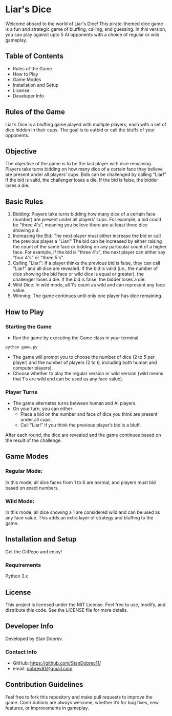 # Liar's Dice
Welcome aboard to the world of Liar's Dice! This pirate-themed dice game is a fun and strategic game of bluffing, 
calling, and guessing. In this version, you can play against upto 5 AI opponents with a choice of regular or wild gameplay.

## Table of Contents
- Rules of the Game
- How to Play
- Game Modes
- Installation and Setup
- License
- Developer Info

## Rules of the Game
Liar’s Dice is a bluffing game played with multiple players, each with a set of dice hidden in their cups. 
The goal is to outbid or call the bluffs of your opponents.

## Objective
The objective of the game is to be the last player with dice remaining. 
Players take turns bidding on how many dice of a certain face they believe are present under all players’ cups. 
Bids can be challenged by calling "Liar!" If the bid is valid, the challenger loses a die. 
If the bid is false, the bidder loses a die.

## Basic Rules
1. Bidding: Players take turns bidding how many dice of a certain face (number) are present under all players’ cups. For example, a bid could be "three 4's", meaning you believe there are at least three dice showing a 4.
2. Increasing the Bid: The next player must either increase the bid or call the previous player a "Liar!" The bid can be increased by either raising the count of the same face or bidding on any particular count of a higher face. For example, if the bid is "three 4's", the next player can either say "four 4's" or "three 5's".
3. Calling "Liar!": If a player thinks the previous bid is false, they can call "Liar!" and all dice are revealed. If the bid is valid (i.e., the number of dice showing the bid face or wild dice is equal or greater), the challenger loses a die. If the bid is false, the bidder loses a die.
4. Wild Dice: In wild mode, all 1's count as wild and can represent any face value.
5. Winning: The game continues until only one player has dice remaining.

## How to Play
### Starting the Game
- Run the game by executing the Game class in your terminal.
```bash
python game.py
```
- The game will prompt you to choose the number of dice (2 to 5 per player) and the number of players (2 to 6, including both human and computer players).
- Choose whether to play the regular version or wild version (wild means that 1's are wild and can be used as any face value).
### Player Turns
- The game alternates turns between human and AI players.
- On your turn, you can either:
  * Place a bid on the number and face of dice you think are present under all cups.
  * Call "Liar!" if you think the previous player’s bid is a bluff.

After each round, the dice are revealed and the game continues based on the result of the challenge.

## Game Modes
### Regular Mode: 
In this mode, all dice faces from 1 to 6 are normal, and players must bid based on exact numbers.
### Wild Mode: 
In this mode, all dice showing a 1 are considered wild and can be used as any face value. This adds an extra layer of strategy and bluffing to the game.

## Installation and Setup
Get the GitRepo and enjoy!
### Requirements
Python 3.x

## License
This project is licensed under the MIT License. Feel free to use, modify, and distribute this code. See the LICENSE file for more details.

## Developer Info
Developed by Stan Dobrev.

### Contact Info
- GitHub: https://github.com/StanDobrev11/
- email: dobrev81@gmail.com

## Contribution Guidelines
Feel free to fork this repository and make pull requests to improve the game. Contributions are always welcome, whether it’s for bug fixes, new features, or improvements in gameplay.
